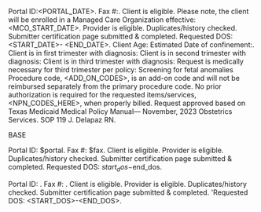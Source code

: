 Portal ID:<PORTAL_DATE>. Fax #:<FAX>. Client is eligible. Please note, the client will be enrolled in a Managed Care Organization effective: <MCO_START_DATE>.  Provider is eligible.   Duplicates/history checked.  Submitter certification page submitted & completed.  Requested DOS: <START_DATE>- <END_DATE>.  Client Age: <Client age> Estimated Date of confinement:<EDC>. Client is in first trimester with diagnosis:   Client is in second trimester with diagnosis:   Client is in third trimester with diagnosis: <diagnosis> Request is medically necessary for third trimester per policy: Screening for fetal anomalies Procedure code, <ADD_ON_CODES>, is an add-on code and will not be reimbursed separately from the primary procedure code. No prior authorization is required for the requested items/services, <NPN_CODES_HERE>, when properly billed. Request approved based on  Texas Medicaid Medical Policy Manual— November, 2023 Obstetrics Services. SOP 119 J. Delapaz RN.


BASE

Portal ID: $portal. Fax #: $fax. Client is eligible. Provider is eligible.   Duplicates/history checked.  Submitter certification page submitted & completed.  Requested DOS: $start_dos-$end_dos.

Portal ID: . Fax #: <FAX>. Client is eligible. Provider is eligible.                 Duplicates/history checked.  Submitter certification page submitted & completed.                 'Requested DOS: <START_DOS>-<END_DOS>.